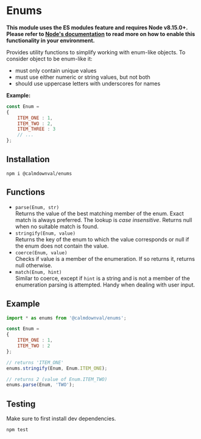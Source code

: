 # Enums
**This module uses the ES modules feature and requires Node v8.15.0+.
Please refer to [Node's documentation](https://nodejs.org/api/esm.html#esm_enabling) to read
more on how to enable this functionality in your environment.**

Provides utility functions to simplify working with enum-like objects.
To consider object to be enum-like it:
- must only contain unique values
- must use either numeric or string values, but not both
- should use uppercase letters with underscores for names

**Example:**
```js
const Enum =
{
    ITEM_ONE : 1,
    ITEM_TWO : 2,
    ITEM_THREE : 3
    // ...
};
```

## Installation
```
npm i @calmdownval/enums
```

## Functions
- `parse(Enum, str)`  
Returns the value of the best matching member of the enum. Exact match is always preferred.
The lookup is *case insensitive*. Returns null when no suitable match is found.
- `stringify(Enum, value)`  
Returns the key of the enum to which the value corresponds or null if the enum does not contain
the value.
- `coerce(Enum, value)`  
Checks if value is a member of the enumeration. If so returns it, returns null otherwise.
- `match(Enum, hint)`  
Similar to coerce, except if `hint` is a string and is not a member of the enumeration parsing
is attempted. Handy when dealing with user input.


## Example
```js
import * as enums from '@calmdownval/enums';

const Enum =
{
    ITEM_ONE : 1,
    ITEM_TWO : 2
};

// returns 'ITEM_ONE'
enums.stringify(Enum, Enum.ITEM_ONE);

// returns 2 (value of Enum.ITEM_TWO)
enums.parse(Enum, 'TWO');
```

## Testing
Make sure to first install dev dependencies.
```
npm test
```
